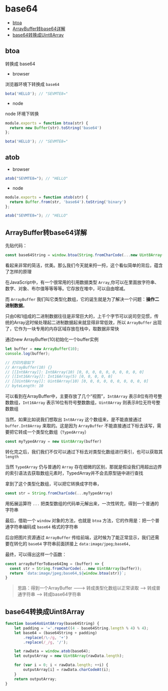 # base64


- [btoa](#btoa)
- [ArrayBuffer转base64详解](#ArrayBuffer转base64详解)
- [base64转换成Uint8Array](#base64转换成Uint8Array)



## btoa

转换成 base64

- browser

浏览器环境下转换成 `base64`

```js
bota('HELLO'); // "SEVMTE8="
```

- node

node 环境下转换

```js
module.exports = function btoa(str) {
  return new Buffer(str).toString('base64')
};

bota('HELLO'); // "SEVMTE8="
```

## atob

- browser
```js
atob("SEVMTE8="); // "HELLO"
```

- node
```js
module.exports = function atob(str) {
  return Buffer.from(str, 'base64').toString('binary')
};

atob("SEVMTE8="); // "HELLO"
```


## ArrayBuffer转base64详解

先贴代码：

```js
const base64String = window.btoa(String.fromCharCode(...new Uint8Array(buffer)))
```
看起来非常的简洁，优美。那么我们今天就来捋一捋，这个看似简单的背后，蕴含了怎样的原理


在JavaScript中，有一个很常用的引用数据类型 `Array`,你可以在里面放字符串、数字、对象、布尔值等等等等。它存放在堆中，可以自由增减。

而 `ArrayBuffer` 我们叫它类型化数组，它的诞生就是为了解决一个问题：**操作二进制数据**。

只由0和1组成的二进制数据往往是非常巨大的，上千个字节可以说司空见惯，传统的Array这时候处理起二进制数据起来就显得非常低效，所以 `ArrayBuffer` 出现了，它作为一块专用的内存区域存放在栈中，取数据非常快


通过new ArrayBuffer(10)初始化一个buffer实例
```js
let buffer = new ArrayBuffer(10);
console.log(buffer);

// 打印内容如下
// ArrayBuffer(10) {}
// [[Int8Array]]: Int8Array(10) [0, 0, 0, 0, 0, 0, 0, 0, 0, 0]
// [[Int16Array]]: Int16Array(5) [0, 0, 0, 0, 0]
// [[Uint8Array]]: Uint8Array(10) [0, 0, 0, 0, 0, 0, 0, 0, 0, 0]
// byteLength: 10
```

可以看到在ArrayBuffer中，主要存放了几个“视图”，`Int8Array` 表示8位有符号整数数组，`Int16Array` 表示16位有符号整数数组，`Uint8Array` 则表示8位无符号整数数组

当然，如果比如说我们想取出 `Int8Array` 这个数组来，是不能直接通过 `buffer.Int8Array` 来取的。这是因为 `ArrayBuffer` 不能直接通过下标去读写，需要把它转成一个类型化数组（`TypedArray`）

```js
const myTypedArray = new Uint8Array(buffer)
```

转化完之后，我们我们不仅可以通过下标去对类型化数组进行索引，也可以获取其 `length`

当然 `TypedArray` 仍与普通的 `Array` 存在细微的区别，那就是假设我们用超出边界的索引语法去获取数组元素时，TypedArray并不会去原型链中进行查找


拿到了这个类型化数组，可以把它转换成字符串，
```js
const str = String.fromCharCode(...myTypedArray)
```

用拓展运算符 `...` 把类型数组的代码单元解出来，一次性转完，得到一个普通的字符串

最后，借助一个 `window` 对象的方法，也就是 `btoa` 方法，它的作用是：把一个普通字符串编码成 `base64` 格式的字符串

后台把图片资源通过 `ArrayBuffer` 传给前端，这时候为了能正常显示，我们还需要在转化的 `base64` 字符串前面拼接上 `data:image/jpeg;base64,`

最终，可以得出这样一个函数：

```js
const arrayBufferToBase64Img = (buffer) => {
  const str = String.fromCharCode(...new Uint8Array(buffer));
  return `data:image/jpeg;base64,${window.btoa(str)}`;
}
```

>思路：得到一个ArrayBuffer ---> 转成类型化数组以正常读取 --> 转成普通字符串 --> 转成base64字符串


## base64转换成Uint8Array

```js
function base64oUint8Array(base64String) {
    let padding = '='.repeat((4 - base64String.length % 4) % 4);
    let base64 = (base64String + padding)
        .replace(/\-/g, '+')
        .replace(/_/g, '/');

    let rawData = window.atob(base64);
    let outputArray = new Uint8Array(rawData.length);

    for (var i = 0; i < rawData.length; ++i) {
        outputArray[i] = rawData.charCodeAt(i);
    }
    return outputArray;
}
```


